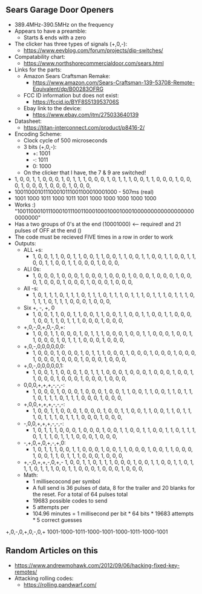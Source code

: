 ## Sears Garage Door Openers
- 389.4MHz-390.5MHz on the frequency
- Appears to have a preamble: 
    - Starts & ends with a zero
- The clicker has three types of signals (+,0,-):
    - https://www.eevblog.com/forum/projects/dip-switches/
- Compatability chart: 
    - https://www.northshorecommercialdoor.com/sears.html
- Links for the parts: 
    - Amazon Sears Craftsman Remake: 
        - https://www.amazon.com/Sears-Craftsman-139-53708-Remote-Equivalent/dp/B00283OFRG
    - FCC ID information but does not exist:
        - https://fccid.io/BYF8S513953706S
    - Ebay link to the device: 
        - https://www.ebay.com/itm/275033640139
- Datasheet: 
    - https://titan-interconnect.com/product/p8416-2/
- Encoding Scheme: 
    - Clock cycle of 500 microseconds 
    - 3 bits (+,0,-): 
        - +: 1001
        - -: 1011
        - 0: 1000
    - On the clicker that I have, the 7 & 9 are switched!
- 1, 0, 0, 1, 1, 0, 0, 0, 1, 0, 1, 1, 1, 0, 0, 0, 1, 0, 1, 1, 1, 0, 0, 1, 1, 0, 0, 0, 1, 0, 0, 0, 1, 0, 0, 0, 1, 0, 0, 0, 1, 0, 0, 0, 
- 100110001011100010111001100010001000 - 507ms (real) 
- 1001 1000 1011 1000 1011 1001 1000 1000 1000 1000 1000
- Works :) "100110001011100010111001100010001000100010000000000000000000000000" 
- Has a two groups of 0's at the end (10001000) <-- required! and 21 pulses of OFF at the end ()
- The code must be recieved FIVE times in a row in order to work
- Outputs: 
    - ALL +s: 
        - 1, 0, 0, 1, 1, 0, 0, 1, 1, 0, 0, 1, 1, 0, 0, 1, 1, 0, 0, 1, 1, 0, 0, 1, 1, 0, 0, 1, 1, 0, 0, 1, 1, 0, 0, 1, 1, 0, 0, 0, 1, 0, 0, 0, 
    - ALl 0s: 
        - 1, 0, 0, 0, 1, 0, 0, 0, 1, 0, 0, 0, 1, 0, 0, 0, 1, 0, 0, 0, 1, 0, 0, 0, 1, 0, 0, 0, 1, 0, 0, 0, 1, 0, 0, 0, 1, 0, 0, 0, 1, 0, 0, 0, 
    - All -s: 
        - 1, 0, 1, 1, 1, 0, 1, 1, 1, 0, 1, 1, 1, 0, 1, 1, 1, 0, 1, 1, 1, 0, 1, 1, 1, 0, 1, 1, 1, 0, 1, 1, 1, 0, 1, 1, 1, 0, 0, 0, 1, 0, 0, 0, 
    - Six +, -, +, 0
        - 1, 0, 0, 1, 1, 0, 0, 1, 1, 0, 0, 1, 1, 0, 0, 1, 1, 0, 0, 1, 1, 0, 0, 1, 1, 0, 0, 0, 1, 0, 0, 1, 1, 0, 1, 1, 1, 0, 0, 0, 1, 0, 0, 0, 
    - +,0,-,0,+,0,-,0,+:
        - 1, 0, 0, 1, 1, 0, 0, 0, 1, 0, 1, 1, 1, 0, 0, 0, 1, 0, 0, 1, 1, 0, 0, 0, 1, 0, 0, 1, 1, 0, 0, 0, 1, 0, 1, 1, 1, 0, 0, 0, 1, 0, 0, 0, 
    - +,0,-,0,0,0,0,0,0: 
        - 1, 0, 0, 0, 1, 0, 0, 0, 1, 0, 1, 1, 1, 0, 0, 0, 1, 0, 0, 0, 1, 0, 0, 0, 1, 0, 0, 0, 1, 0, 0, 0, 1, 0, 0, 0, 1, 0, 0, 0, 1, 0, 0, 0, 
    - +,0,-,0,0,0,0,0,1: 
        - 1, 0, 0, 1, 1, 0, 0, 0, 1, 0, 1, 1, 1, 0, 0, 0, 1, 0, 0, 0, 1, 0, 0, 0, 1, 0, 0, 1, 1, 0, 0, 0, 1, 0, 0, 0, 1, 0, 0, 0, 1, 0, 0, 0, 
    - 0,0,0,+,+,+,-,-,-: 
        - 1, 0, 0, 0, 1, 0, 0, 0, 1, 0, 0, 0, 1, 0, 0, 1, 1, 0, 0, 1, 1, 0, 0, 1, 1, 0, 1, 1, 1, 0, 1, 1, 1, 0, 1, 1, 1, 0, 0, 0, 1, 0, 0, 0, 
    - +,0,0,+,+,+,-,-,-: 
        - 1, 0, 0, 1, 1, 0, 0, 0, 1, 0, 0, 0, 1, 0, 0, 1, 1, 0, 0, 1, 1, 0, 0, 1, 1, 0, 1, 1, 1, 0, 1, 1, 1, 0, 1, 1, 1, 0, 0, 0, 1, 0, 0, 0, 
    - -,0,0,+,+,+,-,-,-:  
        - 1, 0, 1, 1, 1, 0, 0, 0, 1, 0, 0, 0, 1, 0, 0, 1, 1, 0, 0, 1, 1, 0, 0, 1, 1, 0, 1, 1, 1, 0, 1, 1, 1, 0, 1, 1, 1, 0, 0, 0, 1, 0, 0, 0, 
    - -,+,0,+,0,+,-,+,0: 
        - 1, 0, 1, 1, 1, 0, 0, 1, 1, 0, 0, 0, 1, 0, 0, 1, 1, 0, 0, 0, 1, 0, 0, 1, 1, 0, 0, 0, 1, 0, 0, 1, 1, 0, 1, 1, 1, 0, 0, 0, 1, 0, 0, 0, 
    - +,-,0,+,+,-,0,+,-
        1, 0, 0, 1, 1, 0, 1, 1, 1, 0, 0, 0, 1, 0, 0, 1, 1, 0, 0, 1, 1, 0, 1, 1, 1, 0, 1, 1, 1, 0, 0, 1, 1, 0, 0, 0, 1, 0, 0, 0, 1, 0, 0, 0, 
    - Math: 
        - 1 millisecocond per symbol
        - A full send is 36 pulses of data, 8 for the trailer and 20 blanks for the reset. For a total of 64 pulses total
        - 19683 possible codes to send
        - 5 attempts per 
        - 104.96 minutes = 1 millisecond per bit * 64 bits * 19683 attempts * 5 correct guesses 

+,0,-,0,+,0,-,0,+
1001-1000-1011-1000-1001-1000-1011-1000-1001

## Random Articles on this
- https://www.andrewmohawk.com/2012/09/06/hacking-fixed-key-remotes/
- Attacking rolling codes: 
    - https://rolling.pandwarf.com/
